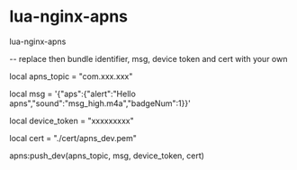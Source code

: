 # lua-nginx-apns
lua-nginx-apns

  -- replace then bundle identifier, msg, device token and cert with your own
  
  local apns_topic = "com.xxx.xxx"
  
  local msg = '{"aps":{"alert":"Hello apns","sound":"msg_high.m4a","badgeNum":1}}'
  
  local device_token = "xxxxxxxxx" 
  
  local cert = "./cert/apns_dev.pem"
  

  apns:push_dev(apns_topic, msg, device_token, cert)
